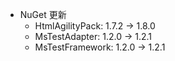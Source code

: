 * NuGet 更新
    * HtmlAgilityPack: 1.7.2 -> 1.8.0
    * MsTestAdapter: 1.2.0 -> 1.2.1
    * MsTestFramework: 1.2.0 -> 1.2.1

